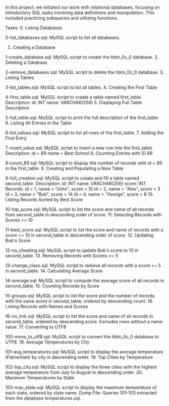 In this project, we initiated our work with relational databases, focusing on introductory SQL tasks involving data definitions and manipulation. This included practicing subqueries and utilizing functions.

Tasks:
0. Listing Databases

0-list_databases.sql: MySQL script to list all databases.
1. Creating a Database

1-create_database.sql: MySQL script to create the hbtn_0c_0 database.
2. Deleting a Database

2-remove_databases.sql: MySQL script to delete the hbtn_0c_0 database.
3. Listing Tables

3-list_tables.sql: MySQL script to list all tables.
4. Creating the First Table

4-first_table.sql: MySQL script to create a table named first_table.
Description:
id: INT
name: VARCHAR(256)
5. Displaying Full Table Description

5-full_table.sql: MySQL script to print the full description of the first_table.
6. Listing All Entries in the Table

6-list_values.sql: MySQL script to list all rows of the first_table.
7. Adding the First Entry

7-insert_value.sql: MySQL script to insert a new row into the first_table.
Description:
id = 89
name = Best School
8. Counting Entries with ID 89

8-count_89.sql: MySQL script to display the number of records with id = 89 in the first_table.
9. Creating and Populating a New Table

9-full_creation.sql: MySQL script to create and fill a table named second_table.
Description:
id: INT
name: VARCHAR(256)
score: INT
Records:
id = 1, name = "John", score = 10
id = 2, name = "Alex", score = 3
id = 3, name = "Bob", score = 14
id = 4, name = "George", score = 8
10. Listing Records Sorted by Best Score

10-top_score.sql: MySQL script to list the score and name of all records from second_table in descending order of score.
11. Selecting Records with Scores >= 10

11-best_score.sql: MySQL script to list the score and name of records with a score >= 10 in second_table in descending order of score.
12. Updating Bob's Score

12-no_cheating.sql: MySQL script to update Bob's score to 10 in second_table.
13. Removing Records with Scores <= 5

13-change_class.sql: MySQL script to remove all records with a score <= 5 in second_table.
14. Calculating Average Score

14-average.sql: MySQL script to compute the average score of all records in second_table.
15. Counting Records by Score

15-groups.sql: MySQL script to list the score and the number of records with the same score in second_table, ordered by descending count.
16. Listing Records with Names and Scores

16-no_link.sql: MySQL script to list the score and name of all records in second_table, ordered by descending score.
Excludes rows without a name value.
17. Converting to UTF8

100-move_to_utf8.sql: MySQL script to convert the hbtn_0c_0 database to UTF8.
18. Average Temperatures by City

101-avg_temperatures.sql: MySQL script to display the average temperature (Fahrenheit) by city in descending order.
19. Top Cities by Temperature

102-top_city.sql: MySQL script to display the three cities with the highest average temperature from July to August in descending order.
20. Maximum Temperatures by State

103-max_state.sql: MySQL script to display the maximum temperature of each state, ordered by state name.
Dump File:
Queries 101-103 extracted from the database temperatures.sql.
